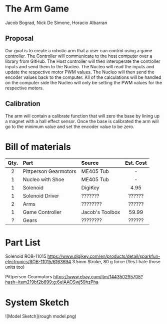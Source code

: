 # The Arm Game

Jacob Bograd, Nick De Simone, Horacio Albarran

## Proposal

Our goal is to create a robotic arm that a user can control using a game controller. The Controller will communicate to the host computer over a library from GitHub. The Host controller will then interoperate the controller inputs and send them to the Nucleo. The Nucleo will read the inputs and update the respective motor PWM values. The Nucleo will then send the encoder values back to the computer. All of the calculations will be handled on the computer side the Nucleo will only be setting the PWM values for the respective motors. 

## Calibration

The arm will contain a calibrate function that will zero the base by lining up a magnet with a hall effect sensor. Once the base is calibrated the arm will go to the minimum value and set the encoder value to be zero.

# Bill of materials

| Qty. | Part                  | Source                | Est. Cost |
|:----:|:----------------------|:----------------------|:---------:|
|  2   | Pittperson Gearmotors | ME405 Tub             |     -     |
|  1   | Nucleo with Shoe      | ME405 Tub             |     -     |
|  1   | Solenoid              | DigiKey               |   4.95    |
|  1   | Solenoid Driver       | ???????               |   ??????  |
|  2   | Arms                  | ????????              |   ??????  |
|  1   | Game Controller       | Jacob's Toolbox       |   59.99   |
|  ?   | Gears                 | ????????              |   ??????  |




# Part List

Solenoid ROB-11015 https://www.digikey.com/en/products/detail/sparkfun-electronics/ROB-11015/6163694
3.5mm Stroke, 80 g force (Yes I hate those units too)

Pittperson Gearmotors https://www.ebay.com/itm/144350295705?hash=item219bf2b699:g:6eIAAOSwj59hzPha

# System Sketch
![Model Sketch](rough model.png)

